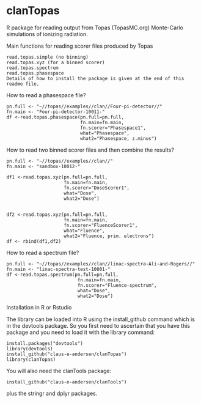 # clanTopas
R package for reading output from Topas (TopasMC.org) Monte-Carlo simulations of ionizing radiation. 

Main functions for reading scorer files produced by Topas
```
read.topas.simple (no binning)
read.topas.xyz (for a binned scorer)
read.topas.spectrum
read.topas.phasespace
Details of how to install the package is given at the end of this readme file.
```

How to read a phasespace file?

```
pn.full <- "~//topas//examples//clan//Four-pi-detector//"
fn.main <- "Four-pi-detector-10011-"
df <-read.topas.phasespace(pn.full=pn.full, 
                           fn.main=fn.main, 
                           fn.scorer="Phasespace1",
                           what="Phasespace",
                           what2="Phasespace, z.minus")
```                          

How to read two binned scorer files and then combine the results?

```
pn.full <- "~//topas//examples//clan//"
fn.main <- "sandbox-10012-"

df1 <-read.topas.xyz(pn.full=pn.full,
                     fn.main=fn.main,
                     fn.scorer="DoseScorer1",
                     what="Dose",
                     what2="Dose")


df2 <-read.topas.xyz(pn.full=pn.full,
                     fn.main=fn.main,
                     fn.scorer="FluenceScorer1",
                     what="Fluence",
                     what2="Fluence, prim. electrons")
df <- rbind(df1,df2)
```

How to read a spectrum file?

```
pn.full <- "~//topas//examples//clan//linac-spectra-Ali-and-Rogers//"
fn.main <- "linac-spectra-test-10001-"
df <-read.topas.spectrum(pn.full=pn.full,
                          fn.main=fn.main,
                          fn.scorer="Fluence-spectrum",
                          what="Dose",
                          what2="Dose")

```

Installation in R or Rstudio

The library can be loaded into R using the install_github command which is in the devtools package. So you first need to ascertain that you have this package and you need to load it with the library command:

```
install.packages("devtools")
library(devtools)
install_github("claus-e-andersen/clanTopas")
library(clanTopas)
```
You will also need the clanTools package:

```
install_github("claus-e-andersen/clanTools")
```

plus the stringr and dplyr packages.
